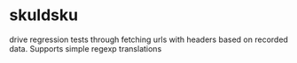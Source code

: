 skuldsku
========

drive regression tests through fetching urls with headers based on recorded data. Supports simple regexp translations
